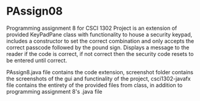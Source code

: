 # PAssign08
Programming assignment 8 for CSCI 1302
Project is an extension of provided KeyPadPane class with functionality to house a security keypad, includes a constructor to set the correct combination and only accepts the correct passcode followed by the pound sign. Displays a message to the reader if the code is correct, if not correct then the security code resets to be entered until correct. 

PAssign8.java file contains the code extension, screenshot folder contains the screenshots of the gui and functinality of the project, csci1302-javafx file contains the entirety of the provided files from class, in addition to programming assignment 8's .java file
